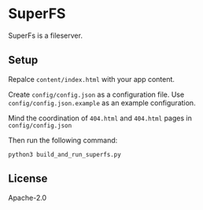 # SuperFS

SuperFs is a fileserver.

## Setup

Repalce `content/index.html` with your app content.

Create `config/config.json` as a configuration file. Use `config/config.json.example` as an example configuration.

Mind the coordination of `404.html` and `404.html` pages in `config/config.json`

Then run the following command:

`python3 build_and_run_superfs.py`

## License

Apache-2.0